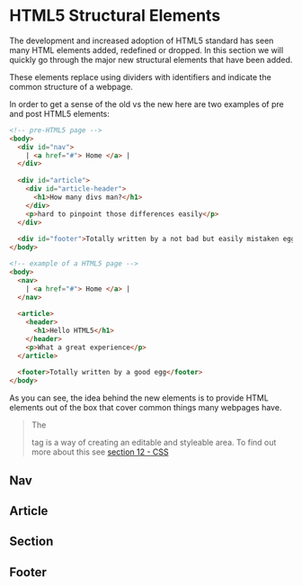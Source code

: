 # HTML5 Structural Elements

The development and increased adoption of HTML5 standard has seen many HTML elements added, redefined or dropped. In this section we will quickly go through the major new structural elements that have been added. 

These elements replace using dividers with identifiers and indicate the common structure of a webpage.

In order to get a sense of the old vs the new here are two examples of pre and post HTML5 elements:

```html
<!-- pre-HTML5 page -->
<body>
  <div id="nav"> 
    | <a href="#"> Home </a> | 
  </div>
  
  <div id="article">
    <div id="article-header">
      <h1>How many divs man?</h1>
    </div>
    <p>hard to pinpoint those differences easily</p>
  </div>
  
  <div id="footer">Totally written by a not bad but easily mistaken egg</div>
</body>
```


```html
<!-- example of a HTML5 page -->
<body>
  <nav> 
    | <a href="#"> Home </a> | 
  </nav>
  
  <article>
    <header>
      <h1>Hello HTML5</h1>
    </header>
    <p>What a great experience</p>
  </article>
  
  <footer>Totally written by a good egg</footer>
</body>
```

As you can see, the idea behind the new elements is to provide HTML elements out of the box that cover common things many webpages have.

> The **<div></div>** tag is a way of creating an editable and styleable area. To find out more about this see [section 12 - CSS](#)

## Nav

## Article

## Section

## Footer
